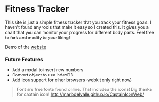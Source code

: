 Fitness Tracker
===============

This site is just a simple fitness tracker that you track your fitness goals.
I haven't found any tools that make it easy so I created this. It gives you a
chart that you can monitor your progress for different body parts. Feel free to fork and
modify to your liking!

Demo of the [website](http://fitness.gferreira.me)

### Future Features
* Add a modal to insert new numbers
* Convert object to use indexDB
* Add icon support for other browsers (webkit only right now)

> Font are free fonts found online. That includes the icons! Big thanks for captain icon! http://mariodelvalle.github.io/CaptainIconWeb/